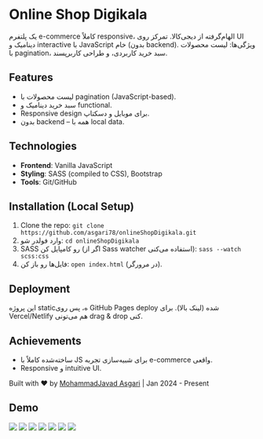 # Online Shop Digikala

یک پلتفرم e-commerce کاملاً responsive، الهام‌گرفته از دیجی‌کالا. تمرکز روی UI دینامیک و interactive با JavaScript خام (بدون backend). ویژگی‌ها: لیست محصولات با pagination، سبد خرید کاربردی، و طراحی کاربرپسند.

## Features
- لیست محصولات با pagination (JavaScript-based).
- سبد خرید دینامیک و functional.
- Responsive design برای موبایل و دسکتاپ.
- بدون backend – همه با local data.

## Technologies
- **Frontend**: Vanilla JavaScript
- **Styling**: SASS (compiled to CSS), Bootstrap
- **Tools**: Git/GitHub

## Installation (Local Setup)
1. Clone the repo: `git clone https://github.com/asgari78/onlineShopDigikala.git`
2. وارد فولدر شو: `cd onlineShopDigikala`
3. SASS رو کامپایل کن (اگر از Sass watcher استفاده می‌کنی): `sass --watch scss:css`
4. فایل‌ها رو باز کن: `open index.html` (در مرورگر).

## Deployment
این پروژه staticه، پس روی GitHub Pages deploy شده (لینک بالا). برای Vercel/Netlify هم می‌تونی drag & drop کنی.

## Achievements
- ساخته‌شده کاملاً با JS برای شبیه‌سازی تجربه e-commerce واقعی.
- Responsive و intuitive UI.


Built with ❤️ by [MohammadJavad Asgari](https://github.com/asgari78) | Jan 2024 - Present

## Demo
<img src="https://s6.uupload.ir/files/screenshot_from_2025-09-21_12-01-07_zw6.png"/>
<img src="https://s6.uupload.ir/files/screenshot_from_2025-09-21_12-03-26_xlx2.png"/>
<img src="https://s6.uupload.ir/files/screenshot_from_2025-09-21_12-01-20_jo2x.png"/>
<img src="https://s6.uupload.ir/files/screenshot_from_2025-09-21_12-01-28_diyn.png"/>
<img src="https://s6.uupload.ir/files/screenshot_from_2025-09-21_12-02-05_6iyb.png"/>
<img src="https://s6.uupload.ir/files/screenshot_from_2025-09-21_12-01-56_911g.png"/>
<img src="https://s6.uupload.ir/files/screenshot_from_2025-09-21_12-01-43_q7x0.png"/>